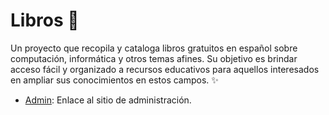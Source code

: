 # Libros 📘

Un proyecto que recopila y cataloga libros gratuitos en español sobre computación, informática y otros temas afines. Su objetivo es brindar acceso fácil y organizado a recursos educativos para aquellos interesados en ampliar sus conocimientos en estos campos. ✨

* [Admin](https://admin.libros.supercerealoso.xyz/): Enlace al sitio de administración.